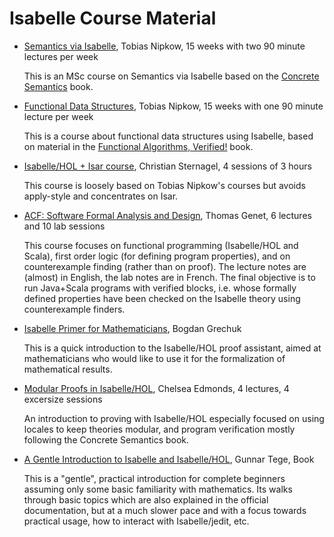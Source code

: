 # Isabelle Course Material

 - [Semantics via Isabelle](https://www21.in.tum.de/teaching/semantics/WS24/), Tobias Nipkow, 15 weeks with two 90 minute lectures per week
   
   This is an MSc course on Semantics via Isabelle based on the [Concrete Semantics](https://concrete-semantics.in.tum.de/) book.

- [Functional Data Structures](https://www21.in.tum.de/teaching/fds/SS24/), Tobias Nipkow, 15 weeks with one 90 minute lecture per week

  This is a course about functional data structures using Isabelle, based on material in the
  [Functional Algorithms, Verified!](https://functional-algorithms-verified.org/) book.

 - [Isabelle/HOL + Isar course](http://cl-informatik.uibk.ac.at/teaching/ss11/eve), Christian Sternagel, 4 sessions of 3 hours
   
   This course is loosely based on Tobias Nipkow's courses but avoids apply-style and concentrates on Isar.
 - [ACF: Software Formal Analysis and Design](http://www.irisa.fr/celtique/genet/ACF/), Thomas Genet, 6 lectures and 10 lab sessions

   This course focuses on functional programming (Isabelle/HOL and Scala),
   first order logic (for defining program properties), and on counterexample finding (rather than on proof).
   The lecture notes are (almost) in English, the lab notes are in French.
   The final objective is to run Java+Scala programs with verified blocks,
   i.e. whose formally defined properties have been checked on the Isabelle theory using counterexample finders.
   
 - [Isabelle Primer for Mathematicians](https://www.research.ed.ac.uk/en/publications/isabelle-primer-for-mathematicians), Bogdan Grechuk
   
   This is a quick introduction to the Isabelle/HOL proof assistant,
   aimed at mathematicians who would like to use it for the
   formalization of mathematical results.

 - [Modular Proofs in Isabelle/HOL](https://cledmonds.github.io/mgs2025/), Chelsea Edmonds, 4 lectures, 4 excersize sessions

   An introduction to proving with Isabelle/HOL especially focused on using locales
   to keep theories modular, and program verification mostly following the Concrete
   Semantics book.

 - [A Gentle Introduction to Isabelle and Isabelle/HOL](https://raw.githubusercontent.com/gteege/gentle-isabelle/refs/heads/main/man-isabelle.pdf), Gunnar Tege, Book

   This is a "gentle", practical introduction for complete beginners assuming only
   some basic familiarity with mathematics. Its walks through basic topics which
   are also explained in the official documentation, but at a much slower pace and
   with a focus towards practical usage, how to interact with Isabelle/jedit, etc.
